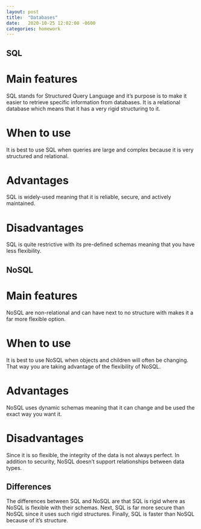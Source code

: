 ```yaml
---
layout: post
title:  "Databases"
date:   2020-10-25 12:02:00 -0600
categories: homework
---
```


## SQL

# Main features

SQL stands for Structured Query Language and it’s purpose is to make it easier to retrieve specific information from databases. It is a relational database which means that it has a very rigid structuring to it.

# When to use

It is best to use SQL when queries are large and complex because it is very structured and relational.

# Advantages

SQL is widely-used meaning that it is reliable, secure, and actively maintained.

# Disadvantages

SQL is quite restrictive with its pre-defined schemas meaning that you have less flexibility.

## NoSQL

# Main features

NoSQL are non-relational and can have next to no structure with makes it a far more flexible option.

# When to use

It is best to use NoSQL when objects and children will often be changing. That way you are taking advantage of the flexibility of NoSQL.

# Advantages

NoSQL uses dynamic schemas meaning that it can change and be used the exact way you want it.

# Disadvantages

Since it is so flexible, the integrity of the data is not always perfect. In addition to security, NoSQL doesn’t support relationships between data types.

## Differences

The differences between SQL and NoSQL are that SQL is rigid where as NoSQL is flexible with their schemas. Next, SQL is far more secure than NoSQL since it uses such rigid structures. Finally, SQL is faster than NoSQL because of it’s structure.